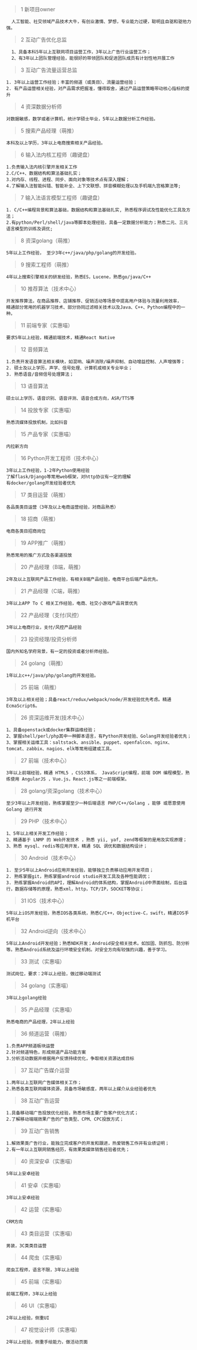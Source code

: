 > 1 新项目owner  

      人工智能、社交领域产品技术大牛，有创业激情、梦想，专业能力过硬，聪明且自驱和驱他力强。

> 2 互动广告优化总监

      1、具备本科5年以上互联网项目运营工作，3年以上广告行业运营工作；
      2、有3年以上团队管理经验，能很好的带领团队和促进团队成员有计划性地开展工作

> 3 互动广告流量运营总监

    1. 3年以上运营工作经验；丰富的频道（或类目）、流量运营经验；
    2. 有产品运营相关经验，对产品需求把握准，懂得取舍，通过产品运营策略带动核心指标的提升

> 4 资深数据分析师

    对数据敏感，数学或者计算机，统计学硕士毕业，5年以上数据分析工作经验。

> 5 搜索产品经理（萌推）

    本科及以上学历，3年以上电商搜索相关产品经验。


> 6 输入法内核工程师（趣键盘）

    1.负责输入法内核引擎开发相关工作
    2.C/C++、数据结构和算法基础扎实；
    3.对内存、线程、进程、同步、面向对象等技术点有深入理解；
    4.了解输入法智能纠错、智能补全、上下文联想、拼音模糊处理以及手机端九宫格算法等;

> 7 输入法语言模型工程师（趣键盘）

    1. C/C++编程背景和算法基础，数据结构和算法基础扎实, 熟悉程序调试及性能优化工具及方法；
    2.有python/Perl/shell/java等脚本处理经验，具备一定数据分析能力；熟悉二元、三元语言模型的训练及调优;

> 8 资深golang（萌推）

    5年以上工作经验， 至少3年c++/java/php/golang的开发经验。

> 9 搜索工程师（萌推）

    4年以上搜索引擎相关的研发经验，熟悉ES，Lucene，熟悉go/java/C++

> 10 推荐算法（技术中心）

    开发推荐算法，在商品推荐、店铺推荐、促销活动等场景中提高用户体验与流量利用效率，
    精通部分常用的机器学习技术、部分协同过滤相关技术以及Java、C++、Python编程中的一种。

> 11 前端专家（实惠喵）

    要求5年以上经验，精通前端技术，精通React Native

> 12 音频算法

    1.负责开发语音算法相关模块，如混响、噪声消除/噪声抑制、自动增益控制、人声增强等；
    2. 硕士及以上学历，声学、信号处理、计算机或相关专业毕业；
    3. 熟悉语音/音频信号处理算法；

> 13 语音算法

    硕士以上学历，语音识别、语音评测、语音合成方向，ASR/TTS等

> 14 投放专家（实惠喵）

    熟悉流媒体投放机制，比如抖音

> 15 产品专家（实惠喵）

    内拉新方向

> 16 Python开发工程师（技术中心）

    3年以上工作经验，1-2年Python使用经验
    了解flask/Django等常用web框架，对http协议有一定的理解
    有docker/golang开发经验者优先

> 17 类目运营（萌推）

    各品类类目运营（3年及以上电商运营经验，对商品熟悉）

> 18 招商（萌推）

    电商各类目招商岗位

> 19 APP推广（萌推）

    熟悉常用的推广方式及各渠道投放

> 20 产品经理（B端，萌推）

    2年及以上互联网产品工作经验，有相关B端产品经验，电商平台后端产品优先。

> 21 产品经理（C端，萌推）

    3年以上APP To C 相关工作经验，电商、社交小游戏产品背景优先

> 22 产品经理（支付/风控）

    3年以上电商行业，支付/风控产品经验

> 23 投资经理/投资分析师

    国内外知名学府背景，有一定的投资或者分析师经验。

> 24 golang（萌推）

    1年以上c++/java/php/golang的开发经验。

> 25 前端（萌推）

    3年及以上相关经验；具备react/redux/webpack/node/开发经验优先考虑。精通EcmaScript6。

> 26 资深运维开发(技术中心）

    1、具备openstack或docker集群运维经验；
    2、掌握shell/perl/php其中一种脚本语言，有Python开发经验、Golang开发经验者优先；
    3、掌握相关运维工具：saltstack、ansible、puppet、openfalcon、nginx、tomcat、zabbix、nagios、elk等常用组建或工具。

> 27 前端（技术中心）

    3年以上前端经验，精通 HTML5 ，CSS3体系， JavaScript编程，前端 DOM 编程模型，熟练使用 AngularJS ，Vue.js，React.js等之一前端框架。

> 28 golang/资深golang（技术中心）

    至少3年以上开发经验，熟练掌握至少一种后端语言 PHP/C++/Golang ，能够 或愿意使用 Golang 进行开发

> 29 PHP（技术中心）

    1、5年以上相关开发工作经验； 
    2、精通基于 LNMP 的 Web开发技术 ，熟悉 yii, yaf, zend等框架的是用及实现原理； 
    3、熟悉 mysql、redis等应用开发，精通 SQL 调优和数据结构设计；

> 30 Android（技术中心）

    1. 至少5年以上Android应用开发经验，能够独立负责移动应用开发项目；
    2. 熟练掌握git，熟练掌握android studio开发工具及各种性能调优； 
    3. 熟练掌握Android的API，理解Android的体系结构，掌握Android中界面绘制，后台运行，数据存储等的原理，熟悉xml，http，TCP/IP，SOCKET等协议；

> 31 IOS（技术中心）

    5年以上iOS开发经验，熟悉IOS各类系统，熟悉C/C++，Objective-C，swift，精通IOS手机平台

> 32 Android逆向（技术中心）

    5年以上Android开发经验；熟悉NDK开发；Android安全相关技术。如加固、防抓包、防分析等。熟悉Android系统及运行环境安全机制。对安全方向有较强的兴趣，善于学习。

> 33 测试（实惠喵）

    测试岗位，要求：2年以上经验，做过移动端测试

> 34 golang（实惠喵）

    3年以上golang经验

> 35 产品经理（实惠喵）

    熟悉电商的产品经理，2年以上经验

> 36 频道运营（萌推）

    1.负责APP频道板块运营
    2.针对频道特色，形成频道产品功能方案
    3.分析活动数据并根据用户反馈持续优化，争取相关资源达成目标

> 37 互动广告媒介运营

    1.两年以上互联网广告媒体相关工作；
    2.熟悉各类互联网媒体资源，具备市场敏感度，两年以上媒介从业经验者优先

> 38 互动广告运营

    1.具备移动端广告投放优化经验，熟悉市场主要广告客户优化方式；
    2.了解移动端端效果广告的广告类型、CPM、CPC投放方式；

> 39 互动广告销售

    1.解效果类广告行业，能独立完成客户的开发和跟进，热爱销售工作并有业绩证明； 
    2.有一年以上互联网销售经历，有效果类媒体销售经验者优先；

> 40 资深安卓（实惠喵）

    5年以上安卓经验

> 41 安卓（实惠喵）

    3年以上安卓经验

> 42 运营（实惠喵）

    CRM方向

> 43 类目运营（实惠喵）

    男装，3C类类目运营

> 44 爬虫（实惠喵）

    爬虫工程师，语言不限，3年以上经验

> 45 前端（实惠喵）

    前端工程师，3年以上经验

> 46 UI（实惠喵）

    2年以上经验，侧重UI

> 47 视觉设计师（实惠喵）

    2年以上经验，侧重手绘能力，做活动页面